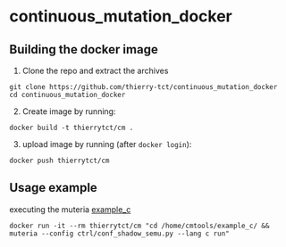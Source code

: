 # continuous_mutation_docker

## Building the docker image

1. Clone the repo and extract the archives
```
git clone https://github.com/thierry-tct/continuous_mutation_docker
cd continuous_mutation_docker
```

2. Create image by running:
```
docker build -t thierrytct/cm .
```

3. upload image by running (after `docker login`):
```
docker push thierrytct/cm
```

## Usage example

executing the muteria [example_c](https://github.com/muteria/example_c)

```
docker run -it --rm thierrytct/cm "cd /home/cmtools/example_c/ && muteria --config ctrl/conf_shadow_semu.py --lang c run"
```
